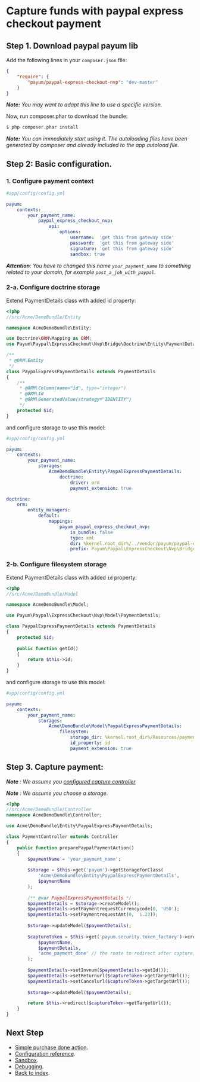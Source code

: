 # Capture funds with paypal express checkout payment

## Step 1. Download paypal payum lib

Add the following lines in your `composer.json` file:

```json
{
    "require": {
        "payum/paypal-express-checkout-nvp": "dev-master"
    }
}
```

_**Note:** You may want to adapt this line to use a specific version._

Now, run composer.phar to download the bundle:

```bash
$ php composer.phar install
```

_**Note:** You can immediately start using it. The autoloading files have been generated by composer and already included to the app autoload file._

## Step 2: Basic configuration.

### 1. Configure payment context

```yml
#app/config/config.yml

payum:
    contexts:
        your_payment_name:
            paypal_express_checkout_nvp:
                api:
                    options:
                        username:  'get this from gateway side'
                        password:  'get this from gateway side'
                        signature: 'get this from gateway side'
                        sandbox: true
```

_**Attention**: You have to changed this name `your_payment_name` to something related to your domain, for example `post_a_job_with_paypal`._

### 2-a. Configure doctrine storage

Extend PaymentDetails class with added id property:

```php
<?php
//src/Acme/DemoBundle/Entity

namespace AcmeDemoBundle\Entity;

use Doctrine\ORM\Mapping as ORM;
use Payum\Paypal\ExpressCheckout\Nvp\Bridge\Doctrine\Entity\PaymentDetails;

/**
 * @ORM\Entity
 */
class PaypalExpressPaymentDetails extends PaymentDetails
{
    /**
     * @ORM\Column(name="id", type="integer")
     * @ORM\Id
     * @ORM\GeneratedValue(strategy="IDENTITY")
     */
    protected $id;
}
```

and configure storage to use this model:

```yml
#app/config/config.yml

payum:
    contexts:
        your_payment_name:
            storages:
                AcmeDemoBundle\Entity\PaypalExpressPaymentDetails:
                    doctrine:
                        driver: orm
                        payment_extension: true

doctrine:
    orm:
        entity_managers:
            default:
                mappings: 
                    payum_paypal_express_checkout_nvp:                          
                        is_bundle: false
                        type: xml 
                        dir: %kernel.root_dir%/../vendor/payum/paypal-express-checkout-nvp/src/Payum/Paypal/ExpressCheckout/Nvp/Bridge/Doctrine/Resources/mapping
                        prefix: Payum\Paypal\ExpressCheckout\Nvp\Bridge\Doctrine\Entity
```

### 2-b. Configure filesystem storage

Extend PaymentDetails class with added `id` property:

```php
<?php
//src/Acme/DemoBundle/Model

namespace AcmeDemoBundle\Model;

use Payum\Paypal\ExpressCheckout\Nvp\Model\PaymentDetails;

class PaypalExpressPaymentDetails extends PaymentDetails
{
    protected $id;
    
    public function getId()
    {
        return $this->id;
    }
}
```

and configure storage to use this model:

```yaml
#app/config/config.yml

payum:
    contexts:
        your_payment_name:
            storages:
                Acme\DemoBundle\Model\PaypalExpressPaymentDetails:
                    filesystem:
                        storage_dir: %kernel.root_dir%/Resources/payments
                        id_property: id
                        payment_extension: true
```

## Step 3. Capture payment:

_**Note** : We assume you [configured capture controller](basic_setup.md#step-3-configure-capture-controller-optional)_

_**Note** : We assume you choose a storage._

```php
<?php
//src/Acme/DemoBundle/Controller
namespace AcmeDemoBundle\Controller;

use Acme\DemoBundle\Entity\PaypalExpressPaymentDetails;

class PaymentController extends Controller 
{
    public function preparePaypalPaymentAction()
    {
        $paymentName = 'your_payment_name';
    
        $storage = $this->get('payum')->getStorageForClass(
            'Acme\DemoBundle\Entity\PaypalExpressPaymentDetails',
            $paymentName
        );
    
        /** @var PaypalExpressPaymentDetails */
        $paymentDetails = $storage->createModel();
        $paymentDetails->setPaymentrequestCurrencycode(0, 'USD');
        $paymentDetails->setPaymentrequestAmt(0,  1.23));
        
        $storage->updateModel($paymentDetails);
        
        $captureToken = $this->get('payum.security.token_factory')->createCaptureToken(
            $paymentName,
            $paymentDetails,
            'acme_payment_done' // the route to redirect after capture;
        );
        
        $paymentDetails->setInvnum($paymentDetails->getId());
        $paymentDetails->setReturnurl($captureToken->getTargetUrl());
        $paymentDetails->setCancelurl($captureToken->getTargetUrl());
        
        $storage->updateModel($paymentDetails);

        return $this->redirect($captureToken->getTargetUrl());
    }
}
```

## Next Step

* [Simple purchase done action](simple_purchase_done_action.md).
* [Configuration reference](configuration_reference.md).
* [Sandbox](sandbox.md).
* [Debugging](debugging.md).
* [Back to index](index.md).